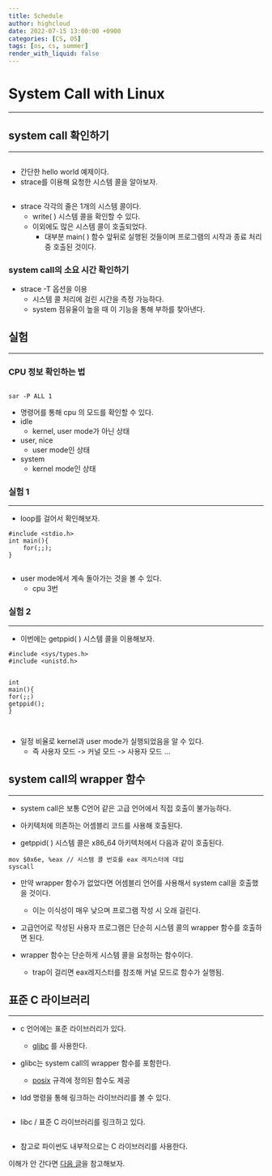 ```yaml
---
title: Schedule
author: highcloud
date: 2022-07-15 13:00:00 +0900
categories: [CS, OS]
tags: [os, cs, summer]
render_with_liquid: false
---
```


<h1 id="system-call-with-linux">System Call with Linux</h1>
<hr>
<h2 id="system-call-확인하기">system call 확인하기</h2>
<hr>
<p><img src="https://user-images.githubusercontent.com/80192345/177256790-a5f65579-93e2-43b6-a480-4268d27951f9.png" alt=""></p>
<ul>
<li>간단한 hello world 예제이다.</li>
<li>strace를 이용해 요청한 시스템 콜을 알아보자.</li>
</ul>
<p><img src="https://user-images.githubusercontent.com/80192345/177257568-b9d15bf5-b8f2-4c9a-a798-fb00970e81c7.png" alt=""></p>
<ul>
<li>strace 각각의 줄은 1개의 시스템 콜이다.
<ul>
<li>write( ) 시스템 콜을 확인할 수 있다.</li>
<li>이외에도 많은 시스템 콜이 호출되었다.
<ul>
<li>대부분 main( ) 함수 앞뒤로 실행된 것들이며 프로그램의 시작과 종료 처리 중 호출된 것이다.</li>
</ul>
</li>
</ul>
</li>
</ul>
<h3 id="system-call의-소요-시간-확인하기">system call의 소요 시간 확인하기</h3>
<ul>
<li>strace -T 옵션을 이용
<ul>
<li>시스템 콜 처리에 걸린 시간을 측정 가능하다.</li>
<li>system 점유율이 높을 때 이 기능을 통해 부하를 찾아낸다.</li>
</ul>
</li>
</ul>
<h2 id="실험">실험</h2>
<hr>
<h3 id="cpu-정보-확인하는-법">CPU 정보 확인하는 법</h3>
<p><img src="https://user-images.githubusercontent.com/80192345/177258628-ced61d84-1530-445a-ab22-6078e314a1d5.png" alt=""></p>
<pre class=" language-shell"><code class="prism  language-shell">sar -P ALL 1
</code></pre>
<ul>
<li>명령어를 통해 cpu 의 모드를 확인할 수 있다.</li>
<li>idle
<ul>
<li>kernel, user mode가 아닌 상태</li>
</ul>
</li>
<li>user, nice
<ul>
<li>user mode인 상태</li>
</ul>
</li>
<li>system
<ul>
<li>kernel mode인 상태</li>
</ul>
</li>
</ul>
<h3 id="실험-1">실험 1</h3>
<hr>
<ul>
<li>loop를 걸어서 확인해보자.</li>
</ul>
<pre class=" language-c"><code class="prism  language-c"><span class="token macro property">#<span class="token directive keyword">include</span> <span class="token string">&lt;stdio.h&gt;</span></span>
<span class="token keyword">int</span> <span class="token function">main</span><span class="token punctuation">(</span><span class="token punctuation">)</span><span class="token punctuation">{</span>
	<span class="token keyword">for</span><span class="token punctuation">(</span><span class="token punctuation">;</span><span class="token punctuation">;</span><span class="token punctuation">)</span><span class="token punctuation">;</span>
<span class="token punctuation">}</span>
</code></pre>
<p><img src="https://user-images.githubusercontent.com/80192345/177263301-bb68f193-e672-4f69-8b9a-feb5a50b86a4.png" alt=""></p>
<ul>
<li>user mode에서 계속 돌아가는 것을 볼 수 있다.
<ul>
<li>cpu 3번</li>
</ul>
</li>
</ul>
<h3 id="실험-2">실험 2</h3>
<hr>
<ul>
<li>이번에는 getppid( ) 시스템 콜을 이용해보자.</li>
</ul>
<pre class=" language-c"><code class="prism  language-c"><span class="token macro property">#<span class="token directive keyword">include</span> <span class="token string">&lt;sys/types.h&gt;</span></span>
<span class="token macro property">#<span class="token directive keyword">include</span> <span class="token string">&lt;unistd.h&gt;</span></span>

<span class="token keyword">int</span> <span class="token function">main</span><span class="token punctuation">(</span><span class="token punctuation">)</span><span class="token punctuation">{</span>
	<span class="token keyword">for</span><span class="token punctuation">(</span><span class="token punctuation">;</span><span class="token punctuation">;</span><span class="token punctuation">)</span>
		<span class="token function">getppid</span><span class="token punctuation">(</span><span class="token punctuation">)</span><span class="token punctuation">;</span>
<span class="token punctuation">}</span>
</code></pre>
<p><img src="https://user-images.githubusercontent.com/80192345/177264219-808ece62-af0f-436f-a5e5-786ef53c0c53.png" alt=""></p>
<ul>
<li>일정 비율로 kernel과 user mode가 실행되었음을 알 수 있다.
<ul>
<li>즉 사용자 모드 -&gt; 커널 모드 -&gt; 사용자 모드 …</li>
</ul>
</li>
</ul>
<h2 id="system-call의-wrapper-함수">system call의 wrapper 함수</h2>
<hr>
<ul>
<li>
<p>system call은 보통 C언어 같은 고급 언어에서 직접 호출이 불가능하다.</p>
</li>
<li>
<p>아키텍처에 의존하는 어셈블리 코드를 사용해 호출된다.</p>
</li>
<li>
<p>getppid( ) 시스템 콜은 x86_64 아키텍처에서 다음과 같이 호출된다.</p>
</li>
</ul>
<pre class=" language-yaml"><code class="prism  language-yaml">mov $0x6e<span class="token punctuation">,</span> %eax // 시스템 콜 번호를 eax 레지스터에 대입
syscall
</code></pre>
<ul>
<li>
<p>만약 wrapper 함수가 없었다면 어셈블리 언어를 사용해서 system call을 호출했을 것이다.</p>
<ul>
<li>이는 이식성이 매우 낮으며 프로그램 작성 시 오래 걸린다.</li>
</ul>
</li>
<li>
<p>고급언어로 작성된 사용자 프로그램은 단순히 시스템 콜의 wrapper 함수를 호출하면 된다.</p>
</li>
<li>
<p>wrapper 함수는 단순하게 시스템 콜을 요청하는 함수이다.</p>
<ul>
<li>trap이 걸리면 eax레지스터를 참조해 커널 모드로 함수가 실행됨.</li>
</ul>
</li>
</ul>
<h2 id="표준-c-라이브러리">표준 C 라이브러리</h2>
<hr>
<ul>
<li>
<p>c 언어에는 표준 라이브러리가 있다.</p>
<ul>
<li><a href="https://ko.wikipedia.org/wiki/Glibc">glibc</a> 를 사용한다.</li>
</ul>
</li>
<li>
<p>glibc는 system call의 wrapper 함수를 포함한다.</p>
<ul>
<li><a href="https://ko.wikipedia.org/wiki/POSIX">posix</a> 규격에 정의된 함수도 제공</li>
</ul>
</li>
<li>
<p>ldd 명령을 통해 링크하는 라이브러리를 볼 수 있다.</p>
</li>
</ul>
<p><img src="https://user-images.githubusercontent.com/80192345/177268168-3d5264ad-dc40-4ffc-b0f5-fa3043bdaf7e.png" alt=""><br>
<img src="https://user-images.githubusercontent.com/80192345/177268275-7c4424a6-852f-4931-9ac9-542b720f04f0.png" alt=""></p>
<ul>
<li>libc / 표준 C 라이브러리를 링크하고 있다.</li>
</ul>
<p><img src="https://user-images.githubusercontent.com/80192345/177270378-2f3794ef-3a5f-451b-a537-2d519f4962f3.png" alt=""></p>
<ul>
<li>참고로 파이썬도 내부적으로는 C 라이브러리를 사용한다.</li>
</ul>
<p>이해가 안 간다면 <a href="https://www.inflearn.com/questions/9920">다음 글</a>을 참고해보자.</p>

